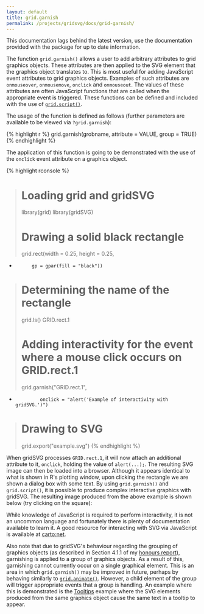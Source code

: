 ```yaml
---
layout: default
title: grid.garnish
permalink: /projects/gridsvg/docs/grid-garnish/
---
```


<p class="notice">This documentation lags behind the latest version, use the documentation provided with the package for up to date information.</p>

The function `grid.garnish()` allows a user to add arbitrary attributes to grid graphics objects. These attributes are then applied to the SVG element that the graphics object translates to. This is most useful for adding JavaScript event attributes to grid graphics objects. Examples of such attributes are `onmouseover`, `onmousemove`, `onclick` and `onmouseout`. The values of these attributes are often JavaScript functions that are called when the appropriate event is triggered. These functions can be defined and included with the use of [`grid.script()`](/projects/gridsvg/docs/grid-script/).

The usage of the function is defined as follows (further parameters are available to be viewed via `?grid.garnish`):

{% highlight r %}
grid.garnish(grobname, attribute = VALUE, group = TRUE)
{% endhighlight %}

The application of this function is going to be demonstrated with the use of the `onclick` event attribute on a graphics object.

{% highlight rconsole %}
> # Loading grid and gridSVG
> library(grid)
> library(gridSVG)
> 
> # Drawing a solid black rectangle
> grid.rect(width = 0.25, height = 0.25,
+           gp = gpar(fill = "black"))
> 
> # Determining the name of the rectangle
> grid.ls()
GRID.rect.1
> 
> # Adding interactivity for the event where a mouse click occurs on GRID.rect.1
> grid.garnish("GRID.rect.1",
+              onclick = "alert('Example of interactivity with gridSVG.')")
> 
> # Drawing to SVG
> grid.export("example.svg")
{% endhighlight %}

When gridSVG processes `GRID.rect.1`, it will now attach an additional attribute to it, `onclick`, holding the value of `alert(...);`. The resulting SVG image can then be loaded into a browser. Although it appears identical to what is shown in R's plotting window, upon clicking the rectangle we are shown a dialog box with some text. By using `grid.garnish()` and `grid.script()`, it is possible to produce complex interactive graphics with gridSVG. The resulting image produced from the above example is shown below (try clicking on the square):

<object data="/projects/gridsvg/docs/grid-garnish-example.svg" type="image/svg+xml" class="span-90pc"></object>

While knowledge of JavaScript is required to perform interactivity, it is not an uncommon language and fortunately there is plenty of documentation available to learn it. A good resource for interacting with SVG via JavaScript is available at [carto:net](http://www.carto.net/papers/svg/samples/#iact).

Also note that due to gridSVG's behaviour regarding the grouping of graphics objects (as described in Section 4.1.1 of my [honours report](/files/sjp-hons-report.pdf)), garnishing is applied to a group of graphics objects. As a result of this, garnishing cannot currently occur on a single graphical element. This is an area in which `grid.garnish()` may be improved in future, perhaps by behaving similarly to [`grid.animate()`](/projects/gridsvg/docs/grid-animate/). However, a child element of the group will trigger appropriate events that a group is handling. An example where this is demonstrated is the [Tooltips](/projects/gridsvg/demos/tooltips/) example where the SVG elements produced from the same graphics object cause the same text in a tooltip to appear.

<script type="text/javascript" src="/scripts/gridsvg-scripts.min.js"></script>
